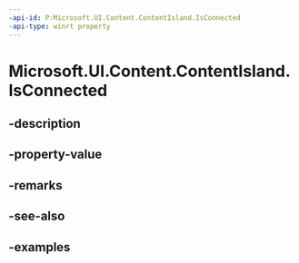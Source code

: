 ```yaml
---
-api-id: P:Microsoft.UI.Content.ContentIsland.IsConnected
-api-type: winrt property
---
```


# Microsoft.UI.Content.ContentIsland.IsConnected

<!--
public bool IsConnected { get; }
-->


## -description

## -property-value

## -remarks

## -see-also

## -examples



